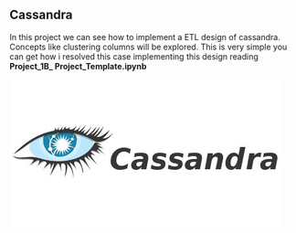 ## Cassandra

In this project we can see how to implement a ETL design of cassandra. Concepts like clustering columns will be explored.
This is very simple you can get how i resolved this case implementing this design reading **Project_1B_ Project_Template.ipynb**

![cassandra](cassandra.jpg)
